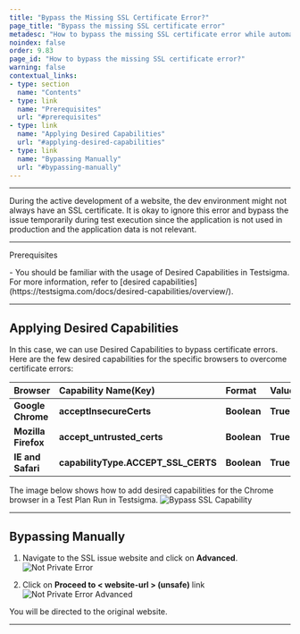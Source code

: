 ```yaml
---
title: "Bypass the Missing SSL Certificate Error?"
page_title: "Bypass the missing SSL certificate error"
metadesc: "How to bypass the missing SSL certificate error while automating browser tests using Testsigma"
noindex: false
order: 9.83
page_id: "How to bypass the missing SSL certificate error?"
warning: false
contextual_links:
- type: section
  name: "Contents"
- type: link
  name: "Prerequisites"
  url: "#prerequisites"
- type: link
  name: "Applying Desired Capabilities"
  url: "#applying-desired-capabilities"
- type: link
  name: "Bypassing Manually"
  url: "#bypassing-manually"  
---
```


---

During the active development of a website, the dev environment might not always have an SSL certificate. It is okay to ignore this error and bypass the issue temporarily during test execution since the application is not used in production and the application data is not relevant.

---

<p id="prerequisites">Prerequisites</p>
- You should be familiar with the usage of Desired Capabilities in Testsigma. For more information, refer to [desired capabilities](https://testsigma.com/docs/desired-capabilities/overview/).

---

## **Applying Desired Capabilities**
In this case, we can use Desired Capabilities to bypass certificate errors. Here are the few desired capabilities for the specific browsers to overcome certificate errors:

|Browser|Capability Name(Key)|Format|Value|
|:-----|:-------|:-------|:-------|
|**Google Chrome**|**acceptInsecureCerts**|**Boolean**|**True**|
|**Mozilla Firefox**|**accept_untrusted_certs**|**Boolean**|**True**|
|**IE and Safari**|**capabilityType.ACCEPT_SSL_CERTS**|**Boolean**|**True**|

The image below shows how to add desired capabilities for the Chrome browser in a Test Plan Run in Testsigma.
![Bypass SSL Capability](https://s3.amazonaws.com/static-docs.testsigma.com/new_images/projects/applications/dcbypass.png)

---

## **Bypassing Manually**
1. Navigate to the SSL issue website and click on **Advanced**. 
![Not Private Error](https://s3.amazonaws.com/static-docs.testsigma.com/new_images/projects/applications/ssl1.png)
   
3. Click on **Proceed to < website-url > (unsafe)** link
![Not Private Error Advanced](https://s3.amazonaws.com/static-docs.testsigma.com/new_images/projects/applications/ssl2.png)

You will be directed to the original website.

---
